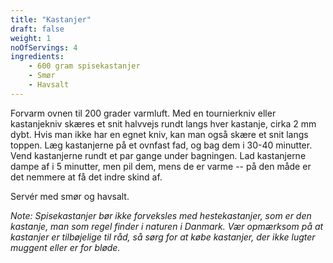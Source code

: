 ```yaml
---
title: "Kastanjer"
draft: false
weight: 1
noOfServings: 4
ingredients:
	- 600 gram spisekastanjer
	- Smør
	- Havsalt
---
```


Forvarm ovnen til 200 grader varmluft. Med en tournierkniv eller
kastanjekniv skæres et snit halvvejs rundt langs hver kastanje, cirka 2
mm dybt. Hvis man ikke har en egnet kniv, kan man også skære et snit
langs toppen. Læg kastanjerne på et ovnfast fad, og bag dem i 30-40
minutter. Vend kastanjerne rundt et par gange under bagningen. Lad
kastanjerne dampe af i 5 minutter, men pil dem, mens de er varme -- på
den måde er det nemmere at få det indre skind af.

Servér med smør og havsalt.

*Note: Spisekastanjer bør ikke forveksles med hestekastanjer, som er den
kastanje, man som regel finder i naturen i Danmark. Vær opmærksom på at
kastanjer er tilbøjelige til råd, så sørg for at købe kastanjer, der
ikke lugter muggent eller er for bløde.*


